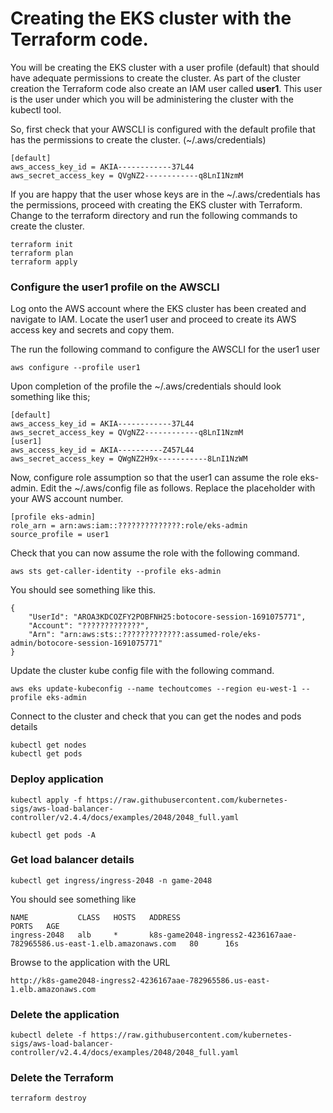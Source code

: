 # Creating the EKS cluster with the Terraform code.

You will be creating the EKS cluster with a user profile (default) that should 
have adequate permissions to create the cluster. As part of the cluster creation
the Terraform code also create an IAM user called <b>user1</b>. This user is the 
user under which you will be administering the cluster with the kubectl tool.

So, first check that your AWSCLI is configured with the default profile that 
has the permissions to create the cluster. (~/.aws/credentials)

```
[default]
aws_access_key_id = AKIA------------37L44
aws_secret_access_key = QVgNZ2------------q8LnI1NzmM
```

If you are happy that the user whose keys are in the ~/.aws/credentials has the permissions, 
proceed with creating the EKS cluster with Terraform. Change to the terraform directory and run the following commands to create the cluster.
```
terraform init
terraform plan
terraform apply
```
### Configure the user1 profile on the AWSCLI

Log onto the AWS account where the EKS cluster has been created and navigate to IAM.
Locate the user1 user and proceed to create its AWS access key and secrets and copy them.

The run the following command to configure the AWSCLI for the user1 user
```
aws configure --profile user1
```

Upon completion of the profile the ~/.aws/credentials should look something like this;
```
[default]
aws_access_key_id = AKIA------------37L44
aws_secret_access_key = QVgNZ2------------q8LnI1NzmM
[user1]
aws_access_key_id = AKIA----------Z457L44
aws_secret_access_key = QWgNZ2H9x-----------8LnI1NzWM
```


Now, configure role assumption so that the user1 can assume the role eks-admin.
Edit the ~/.aws/config file as follows. Replace the placeholder with your AWS account number.
```
[profile eks-admin]
role_arn = arn:aws:iam::??????????????:role/eks-admin
source_profile = user1
```

Check that you can now assume the role with the following command.
```
aws sts get-caller-identity --profile eks-admin
```
You should see something like this.
```
{
    "UserId": "AROA3KDCOZFY2POBFNH25:botocore-session-1691075771",
    "Account": "?????????????",
    "Arn": "arn:aws:sts::?????????????:assumed-role/eks-admin/botocore-session-1691075771"
}
```

Update the cluster kube config file with the following command.
```
aws eks update-kubeconfig --name techoutcomes --region eu-west-1 --profile eks-admin 
```

Connect to the cluster and check that you can get the nodes and pods details
```
kubectl get nodes
kubectl get pods

```

### Deploy application
```
kubectl apply -f https://raw.githubusercontent.com/kubernetes-sigs/aws-load-balancer-controller/v2.4.4/docs/examples/2048/2048_full.yaml

kubectl get pods -A

```

### Get load balancer details
```
kubectl get ingress/ingress-2048 -n game-2048
```

You should see something like
```
NAME           CLASS   HOSTS   ADDRESS                                                                  PORTS   AGE
ingress-2048   alb     *       k8s-game2048-ingress2-4236167aae-782965586.us-east-1.elb.amazonaws.com   80      16s
```


Browse to the application with the URL 
```
http://k8s-game2048-ingress2-4236167aae-782965586.us-east-1.elb.amazonaws.com
```

### Delete the application
```
kubectl delete -f https://raw.githubusercontent.com/kubernetes-sigs/aws-load-balancer-controller/v2.4.4/docs/examples/2048/2048_full.yaml

```
### Delete the Terraform
```
terraform destroy
```
